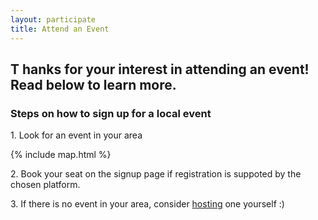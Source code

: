 ```yaml
---
layout: participate
title: Attend an Event
---
```


<h2>
  <span class="capitalize">T</span>
  <span class="capitalize-content">
    hanks for your interest in attending an event!<br />
    Read below to learn more.
  </span>
</h2>

<div class="content-box content-box--full" markdown="1">
  <h3 class="content-title">
    <span class="title-frame"></span>
    Steps on how to sign up for a local event
    <span class="title-frame title-frame--rotate-180"></span>
  </h3>

  <p>1. Look for an event in your area</p>

  {% include map.html %}

  <p>2. Book your seat on the signup page if registration is suppoted by the chosen platform.</p>
  <p>3. If there is no event in your area, consider <a href="{{ '/host/' | prepend: site.baseurl }}">hosting</a> one yourself :)</p>
</div>
